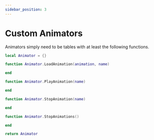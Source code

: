 ```yaml
---
sidebar_position: 3
---
```


# Custom Animators

Animators simply need to be tables with at least the following functions.

```lua
local Animator = {}

function Animator.LoadAnimation(animation, name)

end

function Animator.PlayAnimation(name)

end

function Animator.StopAnimation(name)

end

function Animator.StopAnimations()

end

return Animator
```
